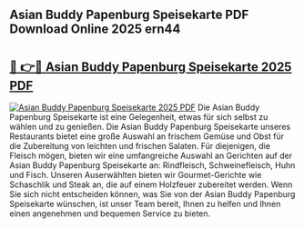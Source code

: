 ## Asian Buddy Papenburg Speisekarte PDF Download Online 2025 ern44

# <h2><a href="http://gc8g08.nevu.top/?p=Asian+Buddy+Papenburg+Speisekarte">🔗 👉🔴 Asian Buddy Papenburg Speisekarte 2025 PDF</a></h2>

[![Asian Buddy Papenburg Speisekarte 2025 PDF](https://i.imgur.com/dBaPXMq.png)](http://gc8g08.nevu.top/?p=Asian+Buddy+Papenburg+Speisekarte)
Die Asian Buddy Papenburg Speisekarte ist eine Gelegenheit, etwas für sich selbst zu wählen und zu genießen. Die Asian Buddy Papenburg Speisekarte unseres Restaurants bietet eine große Auswahl an frischem Gemüse und Obst für die Zubereitung von leichten und frischen Salaten. Für diejenigen, die Fleisch mögen, bieten wir eine umfangreiche Auswahl an Gerichten auf der Asian Buddy Papenburg Speisekarte an: Rindfleisch, Schweinefleisch, Huhn und Fisch. Unseren Auserwählten bieten wir Gourmet-Gerichte wie Schaschlik und Steak an, die auf einem Holzfeuer zubereitet werden. Wenn Sie sich nicht entscheiden können, was Sie von der Asian Buddy Papenburg Speisekarte wünschen, ist unser Team bereit, Ihnen zu helfen und Ihnen einen angenehmen und bequemen Service zu bieten.
